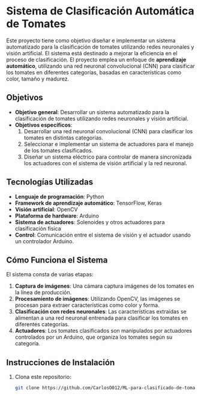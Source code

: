 # Sistema de Clasificación Automática de Tomates

Este proyecto tiene como objetivo diseñar e implementar un sistema automatizado para la clasificación de tomates utilizando redes neuronales y visión artificial. El sistema está destinado a mejorar la eficiencia en el proceso de clasificación. El proyecto emplea un enfoque de **aprendizaje automático**, utilizando una red neuronal convolucional (CNN) para clasificar los tomates en diferentes categorías, basadas en características como color, tamaño y madurez.

## Objetivos

- **Objetivo general**: Desarrollar un sistema automatizado para la clasificación de tomates utilizando redes neuronales y visión artificial.
- **Objetivos específicos**:
  1. Desarrollar una red neuronal convolucional (CNN) para clasificar los tomates en distintas categorías.
  2. Seleccionar e implementar un sistema de actuadores para el manejo de los tomates clasificados.
  3. Diseñar un sistema eléctrico para controlar de manera sincronizada los actuadores con el sistema de visión artificial y la red neuronal.

## Tecnologías Utilizadas

- **Lenguaje de programación**: Python
- **Framework de aprendizaje automático**: TensorFlow, Keras
- **Visión artificial**: OpenCV
- **Plataforma de hardware**: Arduino
- **Sistema de actuadores**: Solenoides y otros actuadores para clasificación física
- **Control**: Comunicación entre el sistema de visión y el actuador usando un controlador Arduino.

## Cómo Funciona el Sistema

El sistema consta de varias etapas:
1. **Captura de imágenes**: Una cámara captura imágenes de los tomates en la línea de producción.
2. **Procesamiento de imágenes**: Utilizando OpenCV, las imágenes se procesan para extraer características como color y forma.
3. **Clasificación con redes neuronales**: Las características extraídas se alimentan a una red neuronal entrenada para clasificar los tomates en diferentes categorías.
4. **Actuadores**: Los tomates clasificados son manipulados por actuadores controlados por un Arduino, que organiza los tomates según su categoría.

## Instrucciones de Instalación

1. Clona este repositorio:
   ```bash
   git clone https://github.com/CarlosO012/ML-para-clasificado-de-tomates.git

